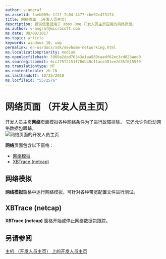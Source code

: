 ```yaml
---
author: v-angraf
ms.assetid: 5aeb009c-1f2f-7c04-4477-cbe92c473174
title: 网络页面 （开发人员主页）
description: 提供信息适用于 Xbox One 开发人员主页应用的网络页面。
ms.author: v-angraf@microsoft.com
ms.date: 08/09/2017
ms.topic: article
keywords: windows 10, uwp
permalink: en-us/docs/xdk/devhome-networking.html
ms.localizationpriority: medium
ms.openlocfilehash: 5968a2dad76343a1aa589caadf62ec3cd823aed0
ms.sourcegitcommit: 6cc275f2151f78db40c11ace381ee2d35f0155f9
ms.translationtype: MT
ms.contentlocale: zh-CN
ms.lasthandoff: 10/25/2018
ms.locfileid: "5572576"
---
```

# <a name="networking-page-dev-home"></a>网络页面 （开发人员主页）
   
  
开发人员主页**网络**页面模拟各种网络条件为了进行故障排除。 它还允许你启动网络数据包跟踪。   
 ![网络页面的开发人员主页](images/devhome_networking.png)   
  
**网络**页面包含以下窗格：   
 
   *  [网络模拟](#ID4EEB)  
   *  [XBTrace (netcap)](#ID4EOB)  

 
<a id="ID4EEB"></a>

   

## <a name="network-simulation"></a>网络模拟  
   
  
**网络模拟**窗格中运行网络模拟，可针对各种带宽配置文件进行测试。   
  
<a id="ID4EOB"></a>

   

## <a name="xbtrace-netcap"></a>XBTrace (netcap)  
   
  
**XBTrace (netcap)** 窗格开始或停止网络数据包跟踪。   
  
<a id="ID4E2B"></a>

   

## <a name="see-also"></a>另请参阅  
 [主机 （开发人员主页） 上的开发人员主页](dev-home.md)

  
